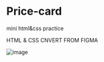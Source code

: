 # Price-card
mini html&amp;css practice

HTML & CSS CNVERT FROM FIGMA

![image](https://github.com/webkadirlivi/Price-card/assets/114938890/c437bb54-fd64-4725-950d-eb4e52aa8890)
